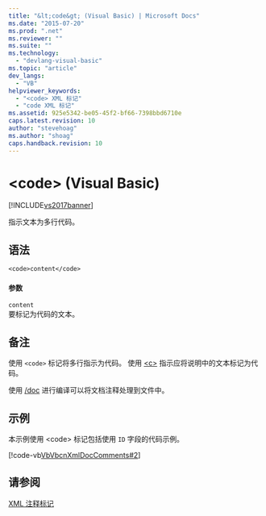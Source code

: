 ```yaml
---
title: "&lt;code&gt; (Visual Basic) | Microsoft Docs"
ms.date: "2015-07-20"
ms.prod: ".net"
ms.reviewer: ""
ms.suite: ""
ms.technology: 
  - "devlang-visual-basic"
ms.topic: "article"
dev_langs: 
  - "VB"
helpviewer_keywords: 
  - "<code> XML 标记"
  - "code XML 标记"
ms.assetid: 925e5342-be05-45f2-bf66-7398bbd6710e
caps.latest.revision: 10
author: "stevehoag"
ms.author: "shoag"
caps.handback.revision: 10
---
```

# &lt;code&gt; (Visual Basic)
[!INCLUDE[vs2017banner](../../../visual-basic/includes/vs2017banner.md)]

指示文本为多行代码。  
  
## 语法  
  
```  
<code>content</code>  
```  
  
#### 参数  
 `content`  
 要标记为代码的文本。  
  
## 备注  
 使用 `<code>` 标记将多行指示为代码。  使用 [\<c\>](../../../visual-basic/language-reference/xmldoc/c.md) 指示应将说明中的文本标记为代码。  
  
 使用 [\/doc](../../../visual-basic/reference/command-line-compiler/doc.md) 进行编译可以将文档注释处理到文件中。  
  
## 示例  
 本示例使用 \<code\> 标记包括使用 `ID` 字段的代码示例。  
  
 [!code-vb[VbVbcnXmlDocComments#2](../../../visual-basic/language-reference/xmldoc/codesnippet/VisualBasic/code_1.vb)]  
  
## 请参阅  
 [XML 注释标记](../../../visual-basic/language-reference/xmldoc/recommended-xml-tags-for-documentation-comments.md)
